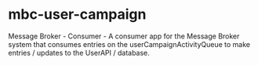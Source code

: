 mbc-user-campaign
=================

Message Broker - Consumer - A consumer app for the Message Broker system that consumes entries on the userCampaignActivityQueue to make entries / updates to the UserAPI / database.
